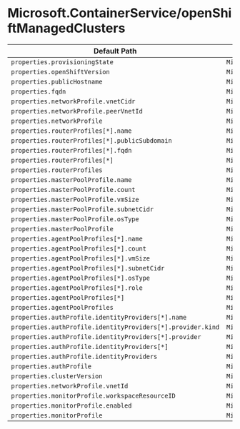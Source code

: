 # Microsoft.ContainerService/openShiftManagedClusters

| Default Path | Alias |
|---|---|
| `properties.provisioningState` | `Microsoft.ContainerService/openShiftManagedClusters/provisioningState` |
| `properties.openShiftVersion` | `Microsoft.ContainerService/openShiftManagedClusters/openShiftVersion` |
| `properties.publicHostname` | `Microsoft.ContainerService/openShiftManagedClusters/publicHostname` |
| `properties.fqdn` | `Microsoft.ContainerService/openShiftManagedClusters/fqdn` |
| `properties.networkProfile.vnetCidr` | `Microsoft.ContainerService/openShiftManagedClusters/networkProfile.vnetCidr` |
| `properties.networkProfile.peerVnetId` | `Microsoft.ContainerService/openShiftManagedClusters/networkProfile.peerVnetId` |
| `properties.networkProfile` | `Microsoft.ContainerService/openShiftManagedClusters/networkProfile` |
| `properties.routerProfiles[*].name` | `Microsoft.ContainerService/openShiftManagedClusters/routerProfiles[*].name` |
| `properties.routerProfiles[*].publicSubdomain` | `Microsoft.ContainerService/openShiftManagedClusters/routerProfiles[*].publicSubdomain` |
| `properties.routerProfiles[*].fqdn` | `Microsoft.ContainerService/openShiftManagedClusters/routerProfiles[*].fqdn` |
| `properties.routerProfiles[*]` | `Microsoft.ContainerService/openShiftManagedClusters/routerProfiles[*]` |
| `properties.routerProfiles` | `Microsoft.ContainerService/openShiftManagedClusters/routerProfiles` |
| `properties.masterPoolProfile.name` | `Microsoft.ContainerService/openShiftManagedClusters/masterPoolProfile.name` |
| `properties.masterPoolProfile.count` | `Microsoft.ContainerService/openShiftManagedClusters/masterPoolProfile.count` |
| `properties.masterPoolProfile.vmSize` | `Microsoft.ContainerService/openShiftManagedClusters/masterPoolProfile.vmSize` |
| `properties.masterPoolProfile.subnetCidr` | `Microsoft.ContainerService/openShiftManagedClusters/masterPoolProfile.subnetCidr` |
| `properties.masterPoolProfile.osType` | `Microsoft.ContainerService/openShiftManagedClusters/masterPoolProfile.osType` |
| `properties.masterPoolProfile` | `Microsoft.ContainerService/openShiftManagedClusters/masterPoolProfile` |
| `properties.agentPoolProfiles[*].name` | `Microsoft.ContainerService/openShiftManagedClusters/agentPoolProfiles[*].name` |
| `properties.agentPoolProfiles[*].count` | `Microsoft.ContainerService/openShiftManagedClusters/agentPoolProfiles[*].count` |
| `properties.agentPoolProfiles[*].vmSize` | `Microsoft.ContainerService/openShiftManagedClusters/agentPoolProfiles[*].vmSize` |
| `properties.agentPoolProfiles[*].subnetCidr` | `Microsoft.ContainerService/openShiftManagedClusters/agentPoolProfiles[*].subnetCidr` |
| `properties.agentPoolProfiles[*].osType` | `Microsoft.ContainerService/openShiftManagedClusters/agentPoolProfiles[*].osType` |
| `properties.agentPoolProfiles[*].role` | `Microsoft.ContainerService/openShiftManagedClusters/agentPoolProfiles[*].role` |
| `properties.agentPoolProfiles[*]` | `Microsoft.ContainerService/openShiftManagedClusters/agentPoolProfiles[*]` |
| `properties.agentPoolProfiles` | `Microsoft.ContainerService/openShiftManagedClusters/agentPoolProfiles` |
| `properties.authProfile.identityProviders[*].name` | `Microsoft.ContainerService/openShiftManagedClusters/authProfile.identityProviders[*].name` |
| `properties.authProfile.identityProviders[*].provider.kind` | `Microsoft.ContainerService/openShiftManagedClusters/authProfile.identityProviders[*].provider.kind` |
| `properties.authProfile.identityProviders[*].provider` | `Microsoft.ContainerService/openShiftManagedClusters/authProfile.identityProviders[*].provider` |
| `properties.authProfile.identityProviders[*]` | `Microsoft.ContainerService/openShiftManagedClusters/authProfile.identityProviders[*]` |
| `properties.authProfile.identityProviders` | `Microsoft.ContainerService/openShiftManagedClusters/authProfile.identityProviders` |
| `properties.authProfile` | `Microsoft.ContainerService/openShiftManagedClusters/authProfile` |
| `properties.clusterVersion` | `Microsoft.ContainerService/openShiftManagedClusters/clusterVersion` |
| `properties.networkProfile.vnetId` | `Microsoft.ContainerService/openShiftManagedClusters/networkProfile.vnetId` |
| `properties.monitorProfile.workspaceResourceID` | `Microsoft.ContainerService/openShiftManagedClusters/monitorProfile.workspaceResourceID` |
| `properties.monitorProfile.enabled` | `Microsoft.ContainerService/openShiftManagedClusters/monitorProfile.enabled` |
| `properties.monitorProfile` | `Microsoft.ContainerService/openShiftManagedClusters/monitorProfile` |

